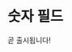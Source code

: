 # 숫자 필드

곧 출시됩니다!


<!--
TASK: Bring up validations, aggregations, and other object features you can use with each type of numeric field.

## Integer

Stores a whole number up to nine digits in length.

Maximum value: `2147483647`

Minimum value: `-2147483648`

Headless Data Type: Integer

## Long Integer

> Previously 'Long'

Stores a large integer up to 16 digits in length. 

Maximum value: `9007199254740991`

Minimum value: `-9007199254740991`

Headless Data Type: Long

## Decimal

> Previously 'Double'

Stores a decimal number value with a limit of 16 digits, whether before or after the decimal. 

Example: `999.9999999999999` (16 digits total)

Due to its limited number of digits, this field type sometimes rounds large numbers and does not provide high precision. Use the Precision Decimal type to enter values with more decimal places and to avoid rounding.

Headless Data Type: Double

## Precision Decimal

> Previously 'BigDecimal'

Stores a high-precision decimal number without rounding and supports up to 16 decimal digits.

Maximum Value: `99999999999999.9999999999999999`

Minimum value: `-99999999999999.9999999999999999`

Headless Data Type: BigDecimal

## Additional Information

* [Fields](../fields.md)
* [Aggregation Fields](./aggregation-fields.md)
* [Adding Custom Validations](../validations/adding-custom-validations.md)

-->
